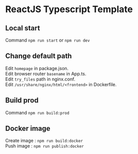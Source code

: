 # ReactJS Typescript Template

## Local start 

Command `npm run start` or `npm run dev`

## Change default path

Edit `homepage` in package.json.<br />
Edit browser router `basename` in App.ts.<br />
Edit `try_files` path in nginx.conf.<br />
Edit `/usr/share/nginx/html/<frontend>` in Dockerfile.<br />

## Build prod

Command `npm run build:prod`

## Docker image

Create image : `npm run build:docker`<br />
Push image : `npm run publish:docker`